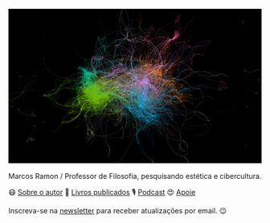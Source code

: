 ![](/assets/images/gephi2.png)

Marcos Ramon / Professor de Filosofia, pesquisando estética e cibercultura.

😷 [Sobre o autor](https://marcosramon.net/sobre/)
📘 [Livros publicados](https://marcosramon.net/livros/)
🎙️ [Podcast](https://open.spotify.com/show/1smphr2Sl3kHncMYB984rc?si=Ds7GV4oNQnGxsm-bxYvasA&nd=1)
😍 [Apoie](https://marcosramon.net/apoie/)

Inscreva-se na [newsletter](https://marcosramon.substack.com/) para receber atualizações por email. 😉
